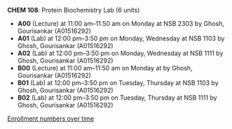 **CHEM 108**: Protein Biochemistry Lab (6 units)

- **A00** (Lecture) at 11:00 am–11:50 am on Monday at NSB 2303 by Ghosh, Gourisankar (A01516292)
- **A01** (Lab) at 12:00 pm–3:50 pm on Monday, Wednesday at NSB 1103 by Ghosh, Gourisankar (A01516292)
- **A02** (Lab) at 12:00 pm–3:50 pm on Monday, Wednesday at NSB 1111 by Ghosh, Gourisankar (A01516292)
- **B00** (Lecture) at 11:00 am–11:50 am on Monday at   by Ghosh, Gourisankar (A01516292)
- **B01** (Lab) at 12:00 pm–3:50 pm on Tuesday, Thursday at NSB 1103 by Ghosh, Gourisankar (A01516292)
- **B02** (Lab) at 12:00 pm–3:50 pm on Tuesday, Thursday at NSB 1111 by Ghosh, Gourisankar (A01516292)

[Enrollment numbers over time](./CHEM108.tsv)
